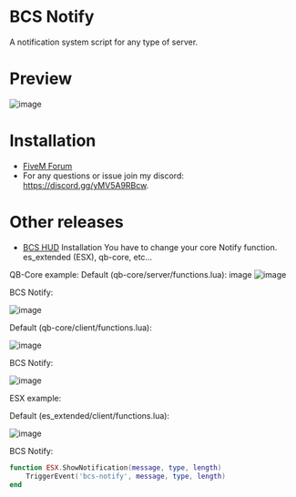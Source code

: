 # BCS Notify
A notification system script for any type of server.

# Preview
![image](https://user-images.githubusercontent.com/116667373/228020974-26af86dd-7cea-4e67-a8b2-87f47c54f69e.png)

# Installation
- [FiveM Forum](https://forum.cfx.re/t/bcs-notify/5058625)
- For any questions or issue join my discord: https://discord.gg/yMV5A9RBcw.

# Other releases
- [BCS HUD](https://forum.cfx.re/t/bcs-hud-simple-hud-for-fivem-rp-servers/5057159)
Installation
You have to change your core Notify function. es_extended (ESX), qb-core, etc…

QB-Core example:
Default (qb-core/server/functions.lua):
image
![image](https://forum-cfx-re.akamaized.net/original/4X/b/6/5/b65eb1a76b81f05d52dd8f56dc4878c5ce37353a.png)

BCS Notify:

![image](https://forum-cfx-re.akamaized.net/original/4X/1/6/e/16eb0e9a33d0ae85d112f8710a213622e1f8b91d.png)

Default (qb-core/client/functions.lua):

![image](https://forum-cfx-re.akamaized.net/original/4X/8/f/7/8f75a96e7e86227c6398e1b44bbb983c7114449d.png)

BCS Notify:

![image](https://forum-cfx-re.akamaized.net/original/4X/f/d/5/fd5602c2a102b4d2ccf9bab9a564cd74afd1d0c3.png)


ESX example:

Default (es_extended/client/functions.lua):

![image](https://forum-cfx-re.akamaized.net/original/4X/6/f/8/6f8ac65b776463ef34bea4dc8b66daecc2fcf91b.png)

BCS Notify:
```lua
function ESX.ShowNotification(message, type, length)
    TriggerEvent('bcs-notify', message, type, length)
end
```